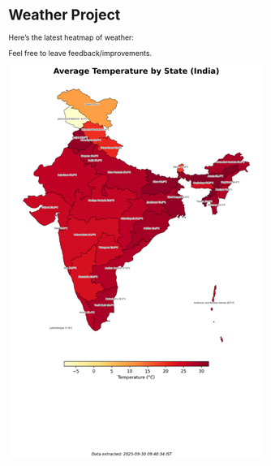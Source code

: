 # Weather Project

Here’s the latest heatmap of weather:

Feel free to leave feedback/improvements.

![India Heatmap](docs/assets/india_heatmap.png?v=DB583C)
